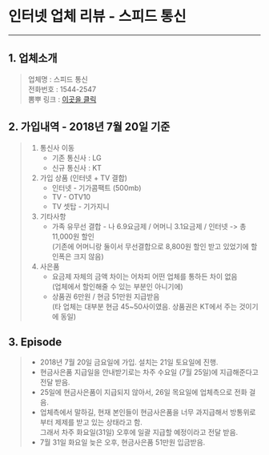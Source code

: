 # 인터넷 업체 리뷰 - 스피드 통신
---
## 1. 업체소개
> 업체명 : 스피드 통신  
> 전화번호 : 1544-2547  
> 뽐뿌 링크 : [이곳을 클릭](http://www.ppomppu.co.kr/zboard/view.php?id=sponsor&no=54967&sn=on&ss=off&sc=off&search_type=name&keyword=%BD%BA%C7%C7%B5%E5%C5%EB%BD%C504)

## 2. 가입내역 - 2018년 7월 20일 기준
> 1. 통신사 이동
>    - 기존 통신사 : LG
>    - 신규 통신사 : KT
> 2. 가입 상품 (인터넷 + TV 결합)  
>    - 인터넷 - 기가콤팩트 (500mb)  
>    - TV - OTV10
>    - TV 셋탑 - 기가지니
> 3. 기타사항
>    - 가족 유무선 결합 - 나 6.9요금제 / 어머니 3.1요금제 / 인터넷 -> 총 11,000원 할인  
>      (기존에 어머니랑 둘이서 무선결합으로 8,800원 할인 받고 있었기에 할인폭은 크지 않음) 
> 4. 사은품
>    - 요금제 자체의 금액 차이는 어차피 어떤 업체를 통하든 차이 없음  
>      (업체에서 할인해줄 수 있는 부분인 아니기에)
>    - 상품권 6만원 / 현금 51만원 지급받음  
>      (타 업체는 대부분 현금 45~50사이였음. 상품권은 KT에서 주는 것이기에 동일)
 
## 3. Episode
> - 2018년 7월 20일 금요일에 가입. 설치는 21일 토요일에 진행.
> - 현금사은품 지급일을 안내받기로는 차주 수요일 (7월 25일)에 지급해준다고 전달 받음.
> - 25일에 현금사은품이 지급되지 않아서, 26일 목요일에 업체측으로 전화 걸음.
> - 업체측에서 말하길, 현재 본인들이 현금사은품을 너무 과지급해서 방통위로부터 제제를 받고 있는 상태라고 함.  
>   그래서 차주 화요일(31일) 오후에 일괄 지급할 예정이라고 전달 받음.
> - 7월 31일 화요일 늦은 오후, 현금사은품 51만원 입금받음.